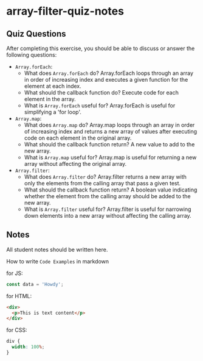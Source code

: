 # array-filter-quiz-notes

## Quiz Questions

After completing this exercise, you should be able to discuss or answer the following questions:

- `Array.forEach`:
  - What does `Array.forEach` do?
    Array.forEach loops through an array in order of increasing index and executes a given function for the element at each index.
  - What should the callback function do?
    Execute code for each element in the array.
  - What is `Array.forEach` useful for?
    Array.forEach is useful for simplifying a 'for loop'.
- `Array.map`:
  - What does `Array.map` do?
    Array.map loops through an array in order of increasing index and returns a new array of values after executing code on each element in the original array.
  - What should the callback function return?
    A new value to add to the new array.
  - What is `Array.map` useful for?
    Array.map is useful for returning a new array without affecting the original array.
- `Array.filter`:
  - What does `Array.filter` do?
    Array.filter returns a new array with only the elements from the calling array that pass a given test.
  - What should the callback function return?
    A boolean value indicating whether the element from the calling array should be added to the new array.
  - What is `Array.filter` useful for?
    Array.filter is useful for narrowing down elements into a new array without affecting the calling array.

## Notes

All student notes should be written here.

How to write `Code Examples` in markdown

for JS:

```javascript
const data = 'Howdy';
```

for HTML:

```html
<div>
  <p>This is text content</p>
</div>
```

for CSS:

```css
div {
  width: 100%;
}
```
